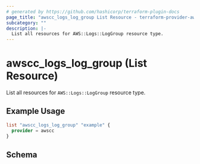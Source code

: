 ```yaml
---
# generated by https://github.com/hashicorp/terraform-plugin-docs
page_title: "awscc_logs_log_group List Resource - terraform-provider-awscc"
subcategory: ""
description: |-
  List all resources for AWS::Logs::LogGroup resource type.
---
```


# awscc_logs_log_group (List Resource)

List all resources for `AWS::Logs::LogGroup` resource type.

## Example Usage

```terraform
list "awscc_logs_log_group" "example" {
  provider = awscc
}
```

<!-- schema generated by tfplugindocs -->
## Schema
